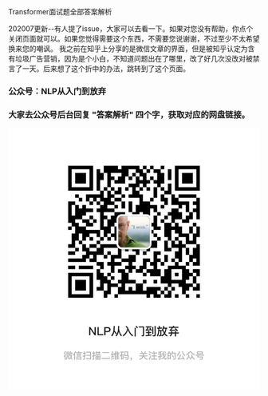Transformer面试题全部答案解析

202007更新--有人提了issue，大家可以去看一下。如果对您没有帮助，你点个关闭页面就可以。如果您觉得需要这个东西，不需要您说谢谢，不过至少不太希望换来您的嘲讽。
我之前在知乎上分享的是微信文章的界面，但是被知乎认定为含有垃圾广告营销，因为是个小白，不知道问题出在了哪里，改了好几次没改对被禁言了一天。后来想了这个折中的办法，跳转到了这个页面。

### 公众号：NLP从入门到放弃

### 大家去公众号后台回复 "答案解析" 四个字，获取对应的网盘链接。



![nlp从入门到放弃](./images/nlp从入门到放弃.jpeg)

